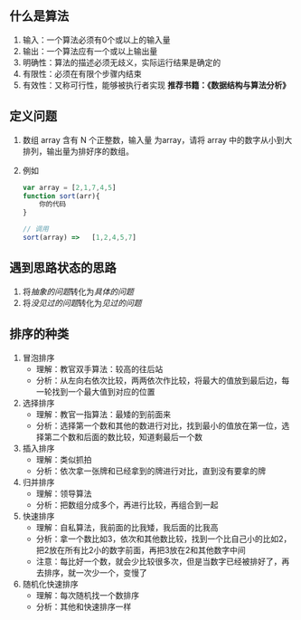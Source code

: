 ## 什么是算法
1. 输入：一个算法必须有0个或以上的输入量
2. 输出：一个算法应有一个或以上输出量
3. 明确性：算法的描述必须无歧义，实际运行结果是确定的
4. 有限性：必须在有限个步骤内结束
5. 有效性：又称可行性，能够被执行者实现
    **推荐书籍：《数据结构与算法分析》**
    
## 定义问题
 1. 数组 array 含有 N 个正整数，输入量 为array，请将 array 中的数字从小到大排列，输出量为排好序的数组。
 2. 例如
 
    ```javascript
    var array = [2,1,7,4,5]
    function sort(arr){
        你的代码
    }
    
    // 调用
    sort(array) =>   [1,2,4,5,7]
    ```
## 遇到思路状态的思路
1. 将*抽象的问题*转化为*具体的问题*
2. 将*没见过的问题*转化为*见过的问题*

## 排序的种类
1. 冒泡排序
    - 理解：教官双手算法：较高的往后站
    - 分析：从左向右依次比较，两两依次作比较，将最大的值放到最后边，每一轮找到一个最大值到对应的位置
2. 选择排序
    - 理解：教官一指算法：最矮的到前面来
    - 分析：选择第一个数和其他的数进行对比，找到最小的值放在第一位，选择第二个数和后面的数比较，知道剩最后一个数
3. 插入排序
    - 理解：类似抓拍
    - 分析：依次拿一张牌和已经拿到的牌进行对比，直到没有要拿的牌
4. 归并排序
    - 理解：领导算法
    - 分析：把数组分成多个，再进行比较，再组合到一起
5. 快速排序
    - 理解：自私算法，我前面的比我矮，我后面的比我高
    - 分析：拿一个数比如3，依次和其他数比较，找到一个比自己小的比如2，把2放在所有比2小的数字前面，再把3放在2和其他数字中间
    - 注意：每比好一个数，就会少比较很多次，但是当数字已经被排好了，再去排序，就一次少一个，变慢了
6. 随机化快速排序
    - 理解：每次随机找一个数排序
    - 分析：其他和快速排序一样




